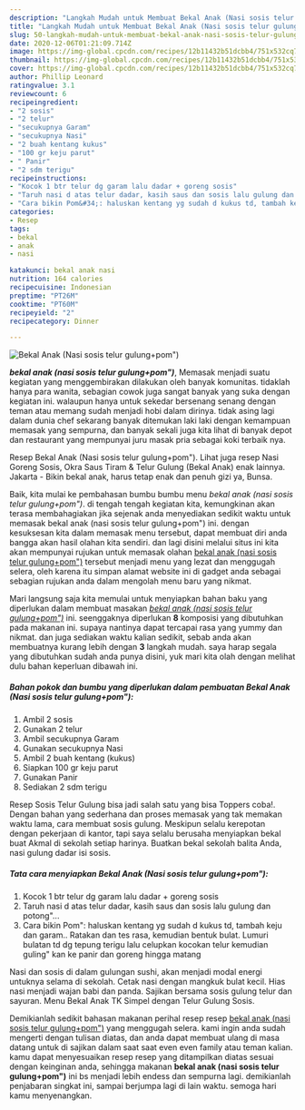 ```yaml
---
description: "Langkah Mudah untuk Membuat Bekal Anak (Nasi sosis telur gulung+pom&amp;#34;) yang simpel"
title: "Langkah Mudah untuk Membuat Bekal Anak (Nasi sosis telur gulung+pom&amp;#34;) yang simpel"
slug: 50-langkah-mudah-untuk-membuat-bekal-anak-nasi-sosis-telur-gulungpom-and-34-yang-simpel
date: 2020-12-06T01:21:09.714Z
image: https://img-global.cpcdn.com/recipes/12b11432b51dcbb4/751x532cq70/bekal-anak-nasi-sosis-telur-gulungpom-foto-resep-utama.jpg
thumbnail: https://img-global.cpcdn.com/recipes/12b11432b51dcbb4/751x532cq70/bekal-anak-nasi-sosis-telur-gulungpom-foto-resep-utama.jpg
cover: https://img-global.cpcdn.com/recipes/12b11432b51dcbb4/751x532cq70/bekal-anak-nasi-sosis-telur-gulungpom-foto-resep-utama.jpg
author: Phillip Leonard
ratingvalue: 3.1
reviewcount: 6
recipeingredient:
- "2 sosis"
- "2 telur"
- "secukupnya Garam"
- "secukupnya Nasi"
- "2 buah kentang kukus"
- "100 gr keju parut"
- " Panir"
- "2 sdm terigu"
recipeinstructions:
- "Kocok 1 btr telur dg garam lalu dadar + goreng sosis"
- "Taruh nasi d atas telur dadar, kasih saus dan sosis lalu gulung dan potong&#34;..."
- "Cara bikin Pom&#34;: haluskan kentang yg sudah d kukus td, tambah keju dan garam.. Ratakan dan tes rasa, kemudian bentuk bulat. Lumuri bulatan td dg tepung terigu lalu celupkan kocokan telur kemudian guling&#34; kan ke panir dan goreng hingga matang"
categories:
- Resep
tags:
- bekal
- anak
- nasi

katakunci: bekal anak nasi 
nutrition: 164 calories
recipecuisine: Indonesian
preptime: "PT26M"
cooktime: "PT60M"
recipeyield: "2"
recipecategory: Dinner

---
```



![Bekal Anak (Nasi sosis telur gulung+pom&#34;)](https://img-global.cpcdn.com/recipes/12b11432b51dcbb4/751x532cq70/bekal-anak-nasi-sosis-telur-gulungpom-foto-resep-utama.jpg)

<b><i>bekal anak (nasi sosis telur gulung+pom&#34;)</i></b>, Memasak menjadi suatu kegiatan yang menggembirakan dilakukan oleh banyak komunitas. tidaklah hanya para wanita, sebagian cowok juga sangat banyak yang suka dengan kegiatan ini. walaupun hanya untuk sekedar bersenang senang dengan teman atau memang sudah menjadi hobi dalam dirinya. tidak asing lagi dalam dunia chef sekarang banyak ditemukan laki laki dengan kemampuan memasak yang sempurna, dan banyak sekali juga kita lihat di banyak depot dan restaurant yang mempunyai juru masak pria sebagai koki terbaik nya.

Resep Bekal Anak (Nasi sosis telur gulung+pom&#34;). Lihat juga resep Nasi Goreng Sosis, Okra Saus Tiram &amp; Telur Gulung (Bekal Anak) enak lainnya. Jakarta - Bikin bekal anak, harus tetap enak dan penuh gizi ya, Bunsa.

Baik, kita mulai ke pembahasan bumbu bumbu menu <i>bekal anak (nasi sosis telur gulung+pom&#34;)</i>. di tengah tengah kegiatan kita, kemungkinan akan terasa membahagiakan jika sejenak anda menyediakan sedikit waktu untuk memasak bekal anak (nasi sosis telur gulung+pom&#34;) ini. dengan kesuksesan kita dalam memasak menu tersebut, dapat membuat diri anda bangga akan hasil olahan kita sendiri. dan lagi disini melalui situs ini kita akan mempunyai rujukan untuk memasak olahan <u>bekal anak (nasi sosis telur gulung+pom&#34;)</u> tersebut menjadi menu yang lezat dan menggugah selera, oleh karena itu simpan alamat website ini di gadget anda sebagai sebagian rujukan anda dalam mengolah menu baru yang nikmat.


Mari langsung saja kita memulai untuk menyiapkan bahan baku yang diperlukan dalam membuat masakan <u><i>bekal anak (nasi sosis telur gulung+pom&#34;)</i></u> ini. seenggaknya diperlukan <b>8</b> komposisi yang dibutuhkan pada makanan ini. supaya nantinya dapat tercapai rasa yang yummy dan nikmat. dan juga sediakan waktu kalian sedikit, sebab anda akan membuatnya kurang lebih dengan <b>3</b> langkah mudah. saya harap segala yang dibutuhkan sudah anda punya disini, yuk mari kita olah dengan melihat dulu bahan keperluan dibawah ini.

<!--inarticleads1-->

##### Bahan pokok dan bumbu yang diperlukan dalam pembuatan Bekal Anak (Nasi sosis telur gulung+pom&#34;):

1. Ambil 2 sosis
1. Gunakan 2 telur
1. Ambil secukupnya Garam
1. Gunakan secukupnya Nasi
1. Ambil 2 buah kentang (kukus)
1. Siapkan 100 gr keju parut
1. Gunakan  Panir
1. Sediakan 2 sdm terigu


Resep Sosis Telur Gulung bisa jadi salah satu yang bisa Toppers coba!. Dengan bahan yang sederhana dan proses memasak yang tak memakan waktu lama, cara membuat sosis gulung. Meskipun selalu kerepotan dengan pekerjaan di kantor, tapi saya selalu berusaha menyiapkan bekal buat Akmal di sekolah setiap harinya. Buatkan bekal sekolah balita Anda, nasi gulung dadar isi sosis. 

<!--inarticleads2-->

##### Tata cara menyiapkan Bekal Anak (Nasi sosis telur gulung+pom&#34;):

1. Kocok 1 btr telur dg garam lalu dadar + goreng sosis
1. Taruh nasi d atas telur dadar, kasih saus dan sosis lalu gulung dan potong&#34;...
1. Cara bikin Pom&#34;: haluskan kentang yg sudah d kukus td, tambah keju dan garam.. Ratakan dan tes rasa, kemudian bentuk bulat. Lumuri bulatan td dg tepung terigu lalu celupkan kocokan telur kemudian guling&#34; kan ke panir dan goreng hingga matang


Nasi dan sosis di dalam gulungan sushi, akan menjadi modal energi untuknya selama di sekolah. Cetak nasi dengan mangkuk bulat kecil. Hias nasi menjadi wajan babi dan panda. Sajikan bersama sosis gulung telur dan sayuran. Menu Bekal Anak TK Simpel dengan Telur Gulung Sosis. 

Demikianlah sedikit bahasan makanan perihal resep resep <u>bekal anak (nasi sosis telur gulung+pom&#34;)</u> yang menggugah selera. kami ingin anda sudah mengerti dengan tulisan diatas, dan anda dapat membuat ulang di masa datang untuk di sajikan dalam saat saat even even family atau teman kalian. kamu dapat menyesuaikan resep resep yang ditampilkan diatas sesuai dengan keinginan anda, sehingga makanan <b>bekal anak (nasi sosis telur gulung+pom&#34;)</b> ini bs menjadi lebih endess dan sempurna lagi. demikianlah penjabaran singkat ini, sampai berjumpa lagi di lain waktu. semoga hari kamu menyenangkan.

